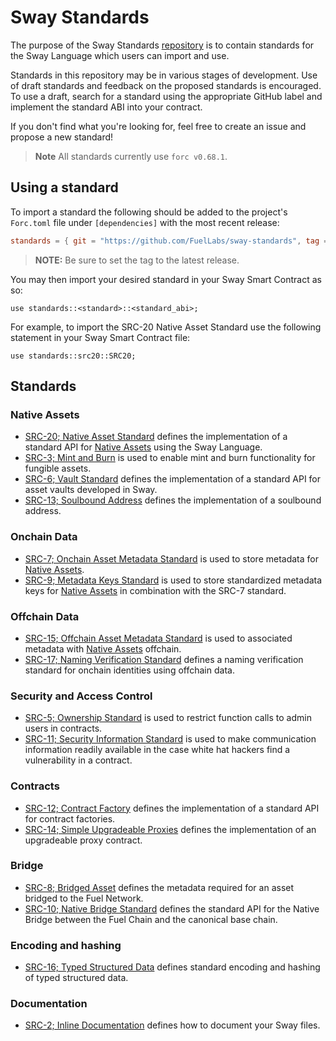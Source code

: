 # Sway Standards

The purpose of the Sway Standards [repository](https://github.com/FuelLabs/sway-standards) is to contain standards for the Sway Language which users can import and use.

Standards in this repository may be in various stages of development. Use of draft standards and feedback on the proposed standards is encouraged. To use a draft, search for a standard using the appropriate GitHub label and implement the standard ABI into your contract.

If you don't find what you're looking for, feel free to create an issue and propose a new standard!

> **Note**
> All standards currently use `forc v0.68.1`.

## Using a standard

To import a standard the following should be added to the project's `Forc.toml` file under `[dependencies]` with the most recent release:

```toml
standards = { git = "https://github.com/FuelLabs/sway-standards", tag = "v0.7.1" }
```

> **NOTE:**
> Be sure to set the tag to the latest release.

You may then import your desired standard in your Sway Smart Contract as so:

```sway
use standards::<standard>::<standard_abi>;
```

For example, to import the SRC-20 Native Asset Standard use the following statement in your Sway Smart Contract file:

```sway
use standards::src20::SRC20;
```

## Standards

### Native Assets

- [SRC-20; Native Asset Standard](./src-20-native-asset.md) defines the implementation of a standard API for [Native Assets](https://docs.fuel.network/docs/sway/blockchain-development/native_assets) using the Sway Language.
- [SRC-3; Mint and Burn](./src-3-minting-and-burning.md) is used to enable mint and burn functionality for fungible assets.
- [SRC-6; Vault Standard](./src-6-vault.md) defines the implementation of a standard API for asset vaults developed in Sway.
- [SRC-13; Soulbound Address](./src-13-soulbound-address.md) defines the implementation of a soulbound address.

### Onchain Data

- [SRC-7; Onchain Asset Metadata Standard](./src-7-asset-metadata.md) is used to store metadata for [Native Assets](https://docs.fuel.network/docs/sway/blockchain-development/native_assets).
- [SRC-9; Metadata Keys Standard](./src-9-metadata-keys.md) is used to store standardized metadata keys for [Native Assets](https://docs.fuel.network/docs/sway/blockchain-development/native_assets) in combination with the SRC-7 standard.

### Offchain Data

- [SRC-15; Offchain Asset Metadata Standard](./src-15-offchain-asset-metadata.md) is used to associated metadata with [Native Assets](https://docs.fuel.network/docs/sway/blockchain-development/native_assets) offchain.
- [SRC-17; Naming Verification Standard](./src-17-naming-verification.md) defines a naming verification standard for onchain identities using offchain data.

### Security and Access Control

- [SRC-5; Ownership Standard](./src-5-ownership.md) is used to restrict function calls to admin users in contracts.
- [SRC-11; Security Information Standard](./src-11-security-information.md) is used to make communication information readily available in the case white hat hackers find a vulnerability in a contract.

### Contracts

- [SRC-12; Contract Factory](./src-12-contract-factory.md) defines the implementation of a standard API for contract factories.
- [SRC-14; Simple Upgradeable Proxies](./src-14-simple-upgradeable-proxies.md) defines the implementation of an upgradeable proxy contract.

### Bridge

- [SRC-8; Bridged Asset](./src-8-bridged-asset.md) defines the metadata required for an asset bridged to the Fuel Network.
- [SRC-10; Native Bridge Standard](./src-10-native-bridge.md) defines the standard API for the Native Bridge between the Fuel Chain and the canonical base chain.

### Encoding and hashing

- [SRC-16; Typed Structured Data](./src-16-typed-structured-data.md) defines standard encoding and hashing of typed structured data.

### Documentation

- [SRC-2; Inline Documentation](./src-2-inline-documentation.md) defines how to document your Sway files.
